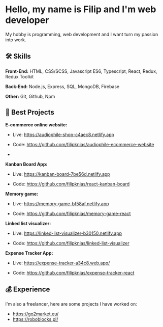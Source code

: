 
# Hello, my name is Filip and I'm web developer

My hobby is programming, web development and I want turn my passion into work.



## 🛠 Skills

**Front-End:** HTML, CSS/SCSS, Javascript ES6, Typescript, React, Redux, Redux Toolkit

**Back-End:** Node.js, Express, SQL, MongoDB, Firebase

**Other:** Git, Github, Npm

## 🌟 Best Projects
**E-commerce online website:** 
- Live: https://audiophile-shop-c4aec8.netlify.app

- Code: https://github.com/filipknias/audiophile-ecommerce-website
- 
**Kanban Board App:** 
- Live: https://kanban-board-7be56d.netlify.app

- Code: https://github.com/filipknias/react-kanban-board

**Memory game:** 
- Live: https://memory-game-bf58af.netlify.app

- Code: https://github.com/filipknias/memory-game-react

**Linked list visualizer:**
- Live: https://linked-list-visualizer-b30150.netlify.app

- Code: https://github.com/filipknias/linked-list-visualizer

**Expense Tracker App:** 
- Live: https://expense-tracker-a34c8.web.app/

- Code: https://github.com/filipknias/expense-tracker-react

## 💰 Experience

I'm also a freelancer, here are some projects I have worked on:

- https://go2market.eu/
- https://roboblocks.pl/
